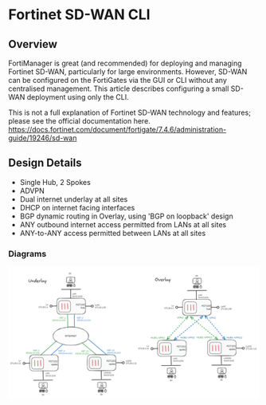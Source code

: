 # Fortinet SD-WAN CLI

## Overview

FortiManager is great (and recommended) for deploying and managing Fortinet SD-WAN, particularly for large environments. However, SD-WAN can be configured on the FortiGates via the GUI or CLI without any centralised management. This article describes configuring a small SD-WAN deployment using only the CLI.

This is not a full explanation of Fortinet SD-WAN technology and features; please see the official documentation here.
https://docs.fortinet.com/document/fortigate/7.4.6/administration-guide/19246/sd-wan

## Design Details

* Single Hub, 2 Spokes
* ADVPN
* Dual internet underlay at all sites
* DHCP on internet facing interfaces
* BGP dynamic routing in Overlay, using 'BGP on loopback' design
* ANY outbound internet access permitted from LANs at all sites
* ANY-to-ANY access permitted between LANs at all sites

### Diagrams

![](media/sdwan-cli.PNG)








